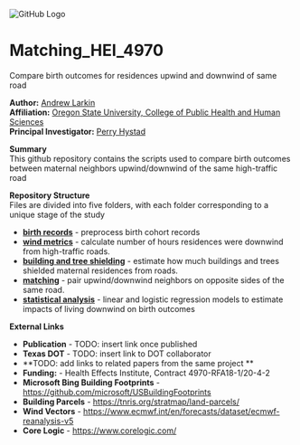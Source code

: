 ![GitHub Logo](/Images/Matching.jpg )

# Matching_HEI_4970
Compare birth outcomes for residences upwind and downwind of same road

**Author:** [Andrew Larkin](https://www.linkedin.com/in/andrew-larkin-525ba3b5/) <br>
**Affiliation:** [Oregon State University, College of Public Health and Human Sciences](https://health.oregonstate.edu/) <br>
**Principal Investigator:** [Perry Hystad](https://health.oregonstate.edu/people/perry-hystad) <br>


**Summary** <br>
This github repository contains the scripts used to compare birth outcomes between maternal neighbors upwind/downwind of the same high-traffic road

**Repository Structure** <br>
Files are divided into five folders, with each folder corresponding to a unique stage of the study

- **[birth records](https://github.com/larkinandy/Matching_HEI_4970/tree/master/birth%20records)** - preprocess birth cohort records <br>
- **[wind metrics](https://github.com/larkinandy/Matching_HEI_4970/tree/master/wind%20metrics)** - calculate number of hours residences were downwind from high-traffic roads.
- **[building and tree shielding](https://github.com/larkinandy/Matching_HEI_4970/tree/master/building%20and%20tree%20shielding)** - estimate how much buildings and trees shielded maternal residences from roads. <br>
- **[matching](https://github.com/larkinandy/Matching_HEI_4970/tree/master/matching)** - pair upwind/downwind neighbors on opposite sides of the same road. <br>
- **[statistical analysis](https://github.com/larkinandy/Matching_HEI_4970/tree/master/statistical%20analysis)** - linear and logistic regression models to estimate impacts of living downwind on birth outcomes <br>

**External Links**
- **Publication** - TODO: insert link once published
- **Texas DOT** - TODO: insert link to DOT collaborator
- **TODO: add links to related papers from the same project **
- **Funding:** - Health Effects Institute, Contract 4970-RFA18-1/20-4-2
- **Microsoft Bing Building Footprints** - https://github.com/microsoft/USBuildingFootprints
- **Building Parcels** - https://tnris.org/stratmap/land-parcels/
- **Wind Vectors** - https://www.ecmwf.int/en/forecasts/dataset/ecmwf-reanalysis-v5
- **Core Logic** - https://www.corelogic.com/

